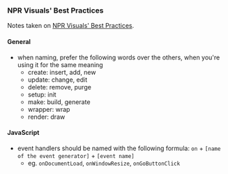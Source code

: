 ### NPR Visuals' Best Practices

Notes taken on [NPR Visuals' Best Practices](https://github.com/nprapps/bestpractices).

#### General

* when naming, prefer the following words over the others, when you're using it for the same meaning
  - create: insert, add, new
  - update: change, edit
  - delete: remove, purge
  - setup: init
  - make: build, generate
  - wrapper: wrap
  - render: draw

#### JavaScript

* event handlers should be named with the following formula: `on` + `[name of the event generator]` + `[event name]`
  - eg. `onDocumentLoad`, `onWindowResize`, `onGoButtonClick`
